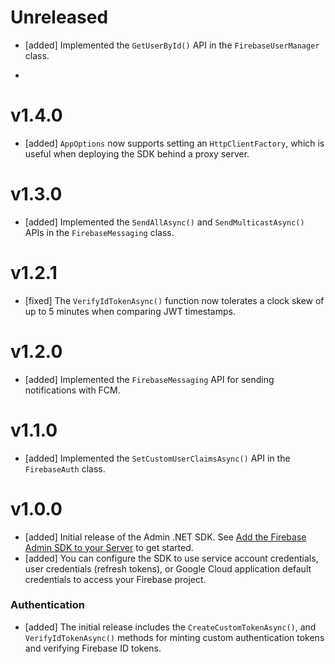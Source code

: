 # Unreleased

- [added] Implemented the `GetUserById()` API in the `FirebaseUserManager` class.

-

# v1.4.0

- [added] `AppOptions` now supports setting an `HttpClientFactory`, which
  is useful when deploying the SDK behind a proxy server.

# v1.3.0

- [added] Implemented the `SendAllAsync()` and `SendMulticastAsync()` APIs in
  the `FirebaseMessaging` class.

# v1.2.1

- [fixed] The `VerifyIdTokenAsync()` function now tolerates a clock skew of up
  to 5 minutes when comparing JWT timestamps.

# v1.2.0

- [added] Implemented the `FirebaseMessaging` API for sending notifications
  with FCM.

# v1.1.0

- [added] Implemented the `SetCustomUserClaimsAsync()` API in the
  `FirebaseAuth` class.

# v1.0.0

- [added] Initial release of the Admin .NET SDK. See
  [Add the Firebase Admin SDK to your Server](/docs/admin/setup/) to get
  started.
- [added] You can configure the SDK to use service account credentials, user
  credentials (refresh tokens), or Google Cloud application default credentials
  to access your Firebase project.

### Authentication

- [added] The initial release includes the `CreateCustomTokenAsync()`,
  and `VerifyIdTokenAsync()` methods for minting custom
  authentication tokens and verifying Firebase ID tokens.
